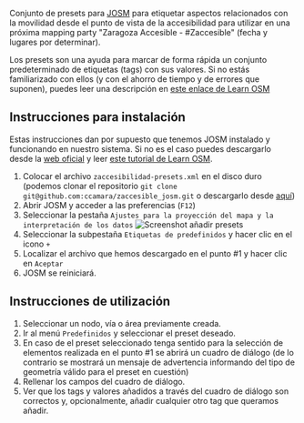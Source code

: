 Conjunto de presets para [JOSM](http://josm.openstreetmap.de/) para etiquetar aspectos relacionados con la movilidad desde el punto de vista de la accesibilidad para utilizar en una próxima mapping party "Zaragoza Accesible - #Zaccesible" (fecha y lugares por determinar).

Los presets son una ayuda para marcar de forma rápida un conjunto predeterminado de etiquetas (tags) con sus valores. Si no estás familiarizado con ellos (y con el ahorro de tiempo y de errores que suponen), puedes leer una descripción en [este enlace de Learn OSM](http://learnosm.org/en/josm/josm-presets/)

## Instrucciones para instalación

Estas instrucciones dan por supuesto que tenemos JOSM instalado y funcionando en nuestro sistema. Si no es el caso puedes descargarlo desde la [web oficial](http://josm.openstreetmap.de/) y leer [este tutorial de Learn OSM](http://learnosm.org/en/josm/start-josm/).

 1. Colocar el archivo `zaccesibilidad-presets.xml` en el disco duro (podemos clonar el repositorio `git clone git@github.com:ccamara/zaccesible_josm.git` o  descargarlo desde [aquí](https://github.com/ccamara/zaccesible_josm/releases))
 1. Abrir JOSM y acceder a las preferencias (`F12`)
 1. Seleccionar la pestaña `Ajustes para la proyección del mapa y la interpretación de los datos`  ![Screenshot añadir presets](http://learnosm.org/images/en/editing/josm-presets/tagging-presets-menu.png)
 1. Seleccionar la subpestaña `Etiquetas de predefinidos` y hacer clic en el icono `+`
 1. Localizar el archivo que hemos descargado en el punto #1 y hacer clic en `Aceptar`
 1. JOSM se reiniciará.
 
## Instrucciones de utilización

1. Seleccionar un nodo, vía o área previamente creada.
1. Ir al menú `Predefinidos` y seleccionar el preset deseado.
1. En caso de el preset seleccionado tenga sentido para la selección de elementos realizada en el punto #1 se abrirá un cuadro de diálogo (de lo contrario se mostrará un mensaje de advertencia informando del tipo de geometría válido para el preset en cuestión)
1. Rellenar los campos del cuadro de diálogo.
1. Ver que los tags y valores añadidos a través del cuadro de diálogo son correctos y, opcionalmente, añadir cualquier otro tag que queramos añadir. 
